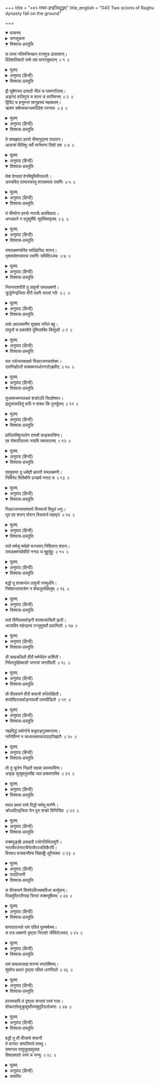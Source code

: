 +++
title = "०४५ राघव-इन्द्रजिद्युद्धम्"
title_english = "045 Two scions of Raghu dynasty fall on the ground"

+++
<details open><summary>वाचनम्</summary>
<div caption="श्रीराम-हरिसीताराममूर्ति-घनपाठिभ्यां वचनम्" class="audioEmbed" src="https://archive.org/download/Ramayana-recitation-Sriram-harisItArAmamUrti-Ghanapaati-v2/Kanda_6/Kanda_6_YK-045-Two_scions_of_Raghu_dynasty_fall_on_the_ground_0.mp3"></div>
</details>

<details><summary>भागसूचना</summary>

45. इन्द्रजित् के बाणोंसे श्रीराम और लक्ष्मणका अचेत होना और वानरोंका शोक करना
</details>

<details open><summary>विश्वास-प्रस्तुतिः</summary>

स तस्य गतिमन्विच्छन् राजपुत्रः प्रतापवान्।  
दिदेशातिबलो रामो दश वानरयूथपान् ॥ १ ॥
</details>

<details><summary>मूलम्</summary>

स तस्य गतिमन्विच्छन् राजपुत्रः प्रतापवान्।  
दिदेशातिबलो रामो दश वानरयूथपान् ॥ १ ॥
</details>

<details><summary>अनुवाद (हिन्दी)</summary>

तदनन्तर अत्यन्त बलशाली प्रतापी राजकुमार श्रीरामने इन्द्रजित् का पता लगानेके लिये दस वानर-यूथपतियोंको आज्ञा दी ॥ १ ॥
</details>

<details open><summary>विश्वास-प्रस्तुतिः</summary>

द्वौ सुषेणस्य दायादौ नीलं च प्लवगाधिपम्।  
अङ्गदं वालिपुत्रं च शरभं च तरस्विनम् ॥ २ ॥  
द्विविदं च हनूमन्तं सानुप्रस्थं महाबलम्।  
ऋषभं चर्षभस्कन्धमादिदेश परन्तपः ॥ ३ ॥
</details>

<details><summary>मूलम्</summary>

द्वौ सुषेणस्य दायादौ नीलं च प्लवगाधिपम्।  
अङ्गदं वालिपुत्रं च शरभं च तरस्विनम् ॥ २ ॥  
द्विविदं च हनूमन्तं सानुप्रस्थं महाबलम्।  
ऋषभं चर्षभस्कन्धमादिदेश परन्तपः ॥ ३ ॥
</details>

<details><summary>अनुवाद (हिन्दी)</summary>

उनमें दो तो सुषेणके पुत्र थे और शेष आठ वानरराज नील, वालिपुत्र अङ्गद, वेगशाली वानर शरभ, द्विविद, हनुमान्, महाबली सानुप्रस्थ, ऋषभ तथा ऋषभस्कन्ध थे। शत्रुओंको संताप देनेवाले इन दसोंको उसका अनुसंधान करनेके लिये आज्ञा दी ॥ २-३ ॥
</details>

<details open><summary>विश्वास-प्रस्तुतिः</summary>

ते सम्प्रहृष्टा हरयो भीमानुद्यम्य पादपान्।  
आकाशं विविशुः सर्वे मार्गमाणा दिशो दश ॥ ४ ॥
</details>

<details><summary>मूलम्</summary>

ते सम्प्रहृष्टा हरयो भीमानुद्यम्य पादपान्।  
आकाशं विविशुः सर्वे मार्गमाणा दिशो दश ॥ ४ ॥
</details>

<details><summary>अनुवाद (हिन्दी)</summary>

तब वे सभी वानर भयंकर वृक्ष उठाकर दसों दिशाओंमें खोजते हुए बड़े हर्षके साथ आकाशमार्गसे चले ॥
</details>

<details open><summary>विश्वास-प्रस्तुतिः</summary>

तेषां वेगवतां वेगमिषुभिर्वेगवत्तरैः।  
अस्त्रवित् परमास्त्रस्तु वारयामास रावणिः ॥ ५ ॥
</details>

<details><summary>मूलम्</summary>

तेषां वेगवतां वेगमिषुभिर्वेगवत्तरैः।  
अस्त्रवित् परमास्त्रस्तु वारयामास रावणिः ॥ ५ ॥
</details>

<details><summary>अनुवाद (हिन्दी)</summary>

किंतु अस्त्रोंके ज्ञाता रावणकुमार इन्द्रजित् ने अत्यन्त वेगशाली बाणोंकी वर्षा करके अपने उत्तम अस्त्रोंद्वारा उन वेगवान् वानरोंके वेगको रोक दिया ॥ ५ ॥
</details>

<details open><summary>विश्वास-प्रस्तुतिः</summary>

तं भीमवेगा हरयो नाराचैः क्षतविक्षताः।  
अन्धकारे न ददृशुर्मेघैः सूर्यमिवावृतम् ॥ ६ ॥
</details>

<details><summary>मूलम्</summary>

तं भीमवेगा हरयो नाराचैः क्षतविक्षताः।  
अन्धकारे न ददृशुर्मेघैः सूर्यमिवावृतम् ॥ ६ ॥
</details>

<details><summary>अनुवाद (हिन्दी)</summary>

बाणोंसे क्षत-विक्षत हो जानेपर भी वे भयानक वेगशाली वानर अन्धकारमें मेघोंसे ढके हुए सूर्यकी भाँति इन्द्रजित् को न देख सके ॥ ६ ॥
</details>

<details open><summary>विश्वास-प्रस्तुतिः</summary>

रामलक्ष्मणयोरेव सर्वदेहभिदः शरान्।  
भृशमावेशयामास रावणिः समितिञ्जयः ॥ ७ ॥
</details>

<details><summary>मूलम्</summary>

रामलक्ष्मणयोरेव सर्वदेहभिदः शरान्।  
भृशमावेशयामास रावणिः समितिञ्जयः ॥ ७ ॥
</details>

<details><summary>अनुवाद (हिन्दी)</summary>

तत्पश्चात् युद्धविजयी रावणपुत्र इन्द्रजित् फिर श्रीराम और लक्ष्मणपर ही उनके सम्पूर्ण अङ्गोंको विदीर्ण करनेवाले बाणोंकी बारम्बार वर्षा करने लगा ॥ ७ ॥
</details>

<details open><summary>विश्वास-प्रस्तुतिः</summary>

निरन्तरशरीरौ तु तावुभौ रामलक्ष्मणौ।  
क्रुद्धेनेन्द्रजिता वीरौ पन्नगैः शरतां गतैः ॥ ८ ॥
</details>

<details><summary>मूलम्</summary>

निरन्तरशरीरौ तु तावुभौ रामलक्ष्मणौ।  
क्रुद्धेनेन्द्रजिता वीरौ पन्नगैः शरतां गतैः ॥ ८ ॥
</details>

<details><summary>अनुवाद (हिन्दी)</summary>

कुपित हुए इन्द्रजित् ने उन दोनों वीर श्रीराम और लक्ष्मणको बाणरूपधारी सर्पोंद्वारा इस तरह बींधा कि उनके शरीरमें थोड़ा-सा भी ऐसा स्थान नहीं रह गया, जहाँ बाण न लगे हों ॥ ८ ॥
</details>

<details open><summary>विश्वास-प्रस्तुतिः</summary>

तयोः क्षतजमार्गेण सुस्राव रुधिरं बहु।  
तावुभौ च प्रकाशेते पुष्पिताविव किंशुकौ ॥ ९ ॥
</details>

<details><summary>मूलम्</summary>

तयोः क्षतजमार्गेण सुस्राव रुधिरं बहु।  
तावुभौ च प्रकाशेते पुष्पिताविव किंशुकौ ॥ ९ ॥
</details>

<details><summary>अनुवाद (हिन्दी)</summary>

उन दोनोंके अङ्गोंमें जो घाव हो गये थे, उनके मार्गसे बहुत रक्त बहने लगा। उस समय वे दोनों भाई खिले हुए दो पलाश-वृक्षोंके समान प्रकाशित हो रहे थे ॥
</details>

<details open><summary>विश्वास-प्रस्तुतिः</summary>

ततः पर्यन्तरक्ताक्षो भिन्नाञ्जनचयोपमः।  
रावणिर्भ्रातरौ वाक्यमन्तर्धानगतोऽब्रवीत् ॥ १० ॥
</details>

<details><summary>मूलम्</summary>

ततः पर्यन्तरक्ताक्षो भिन्नाञ्जनचयोपमः।  
रावणिर्भ्रातरौ वाक्यमन्तर्धानगतोऽब्रवीत् ॥ १० ॥
</details>

<details><summary>अनुवाद (हिन्दी)</summary>

इसी समय जिसके नेत्रप्रान्त कुछ लाल थे और शरीर खानसे काटकर निकाले गये कोयलोंके ढेरकी भाँति काला था, वह रावणकुमार इन्द्रजित् अन्तर्धान-अवस्थामें ही उन दोनों भाइयोंसे इस प्रकार बोला— ॥ १० ॥
</details>

<details open><summary>विश्वास-प्रस्तुतिः</summary>

युध्यमानमनालक्ष्यं शक्रोऽपि त्रिदशेश्वरः।  
द्रष्टुमासादितुं वापि न शक्तः किं पुनर्युवाम् ॥ ११ ॥
</details>

<details><summary>मूलम्</summary>

युध्यमानमनालक्ष्यं शक्रोऽपि त्रिदशेश्वरः।  
द्रष्टुमासादितुं वापि न शक्तः किं पुनर्युवाम् ॥ ११ ॥
</details>

<details><summary>अनुवाद (हिन्दी)</summary>

‘युद्धके समय अलक्ष्य हो जानेपर तो मुझे देवराज इन्द्र भी नहीं देख या पा सकता; फिर तुम दोनोंकी क्या बिसात है? ॥ ११ ॥
</details>

<details open><summary>विश्वास-प्रस्तुतिः</summary>

प्रापिताविषुजालेन राघवौ कङ्कपत्रिणा।  
एष रोषपरीतात्मा नयामि यमसादनम् ॥ १२ ॥
</details>

<details><summary>मूलम्</summary>

प्रापिताविषुजालेन राघवौ कङ्कपत्रिणा।  
एष रोषपरीतात्मा नयामि यमसादनम् ॥ १२ ॥
</details>

<details><summary>अनुवाद (हिन्दी)</summary>

‘मैंने तुम दोनों रघुवंशियोंको कंकपत्रयुक्त बाणके जालमें फँसा लिया है। अब रोषसे भरकर मैं अभी तुम दोनोंको यमलोक भेज देता हूँ’ ॥ १२ ॥
</details>

<details open><summary>विश्वास-प्रस्तुतिः</summary>

एवमुक्त्वा तु धर्मज्ञौ भ्रातरौ रामलक्ष्मणौ।  
निर्बिभेद शितैर्बाणैः प्रजहर्ष ननाद च ॥ १३ ॥
</details>

<details><summary>मूलम्</summary>

एवमुक्त्वा तु धर्मज्ञौ भ्रातरौ रामलक्ष्मणौ।  
निर्बिभेद शितैर्बाणैः प्रजहर्ष ननाद च ॥ १३ ॥
</details>

<details><summary>अनुवाद (हिन्दी)</summary>

ऐसा कहकर वह धर्मके ज्ञाता दोनों भाई श्रीराम और लक्ष्मणको पैने बाणोंसे बींधने लगा और हर्षका अनुभव करते हुए जोर-जोरसे गर्जना करने लगा ॥ १३ ॥
</details>

<details open><summary>विश्वास-प्रस्तुतिः</summary>

भिन्नाञ्जनचयश्यामो विस्फार्य विपुलं धनुः।  
भूय एव शरान् घोरान् विससर्ज महामृधे ॥ १४ ॥
</details>

<details><summary>मूलम्</summary>

भिन्नाञ्जनचयश्यामो विस्फार्य विपुलं धनुः।  
भूय एव शरान् घोरान् विससर्ज महामृधे ॥ १४ ॥
</details>

<details><summary>अनुवाद (हिन्दी)</summary>

कटे-छटे कोयलेकी राशिके समान काला इन्द्रजित् फिर अपने विशाल धनुषको फैलाकर उस महासमरमें घोर बाणोंकी वर्षा करने लगा ॥ १४ ॥
</details>

<details open><summary>विश्वास-प्रस्तुतिः</summary>

ततो मर्मसु मर्मज्ञो मज्जयन् निशितान् शरान्।  
रामलक्ष्मणयोर्वीरो ननाद च मुहुर्मुहुः ॥ १५ ॥
</details>

<details><summary>मूलम्</summary>

ततो मर्मसु मर्मज्ञो मज्जयन् निशितान् शरान्।  
रामलक्ष्मणयोर्वीरो ननाद च मुहुर्मुहुः ॥ १५ ॥
</details>

<details><summary>अनुवाद (हिन्दी)</summary>

मर्मस्थलको जाननेवाला वह वीर श्रीराम और लक्ष्मणके मर्मस्थानोंमें अपने पैने बाणोंको डुबोता हुआ बारम्बार गर्जना करने लगा ॥ १५ ॥
</details>

<details open><summary>विश्वास-प्रस्तुतिः</summary>

बद्धौ तु शरबन्धेन तावुभौ रणमूर्धनि।  
निमेषान्तरमात्रेण न शेकतुरवेक्षितुम् ॥ १६ ॥
</details>

<details><summary>मूलम्</summary>

बद्धौ तु शरबन्धेन तावुभौ रणमूर्धनि।  
निमेषान्तरमात्रेण न शेकतुरवेक्षितुम् ॥ १६ ॥
</details>

<details><summary>अनुवाद (हिन्दी)</summary>

युद्धके मुहानेपर बाणके बन्धनसे बँधे हुए वे दोनों बन्धु पलक मारते-मारते ऐसी दशाको पहुँच गये कि उनमें आँख उठाकर देखनेकी भी शक्ति नहीं रह गयी (वास्तवमें यह उनकी मनुष्यताका नाट्य करनेवाली लीलामात्र थी। वे तो कालके भी काल हैं। उन्हें कौन बाँध सकता था?) ॥
</details>

<details open><summary>विश्वास-प्रस्तुतिः</summary>

ततो विभिन्नसर्वाङ्गौ शरशल्याचितौ कृतौ।  
ध्वजाविव महेन्द्रस्य रज्जुमुक्तौ प्रकम्पितौ ॥ १७ ॥
</details>

<details><summary>मूलम्</summary>

ततो विभिन्नसर्वाङ्गौ शरशल्याचितौ कृतौ।  
ध्वजाविव महेन्द्रस्य रज्जुमुक्तौ प्रकम्पितौ ॥ १७ ॥
</details>

<details><summary>अनुवाद (हिन्दी)</summary>

इस प्रकार उनके सारे अङ्ग बिंध गये थे। बाणोंसे व्याप्त हो गये थे। वे रस्सीसे मुक्त हुए देवराज इन्द्रके दो ध्वजोंके समान कम्पित होने लगे ॥ १७ ॥
</details>

<details open><summary>विश्वास-प्रस्तुतिः</summary>

तौ सम्प्रचलितौ वीरौ मर्मभेदेन कर्शितौ।  
निपेततुर्महेष्वासौ जगत्यां जगतीपती ॥ १८ ॥
</details>

<details><summary>मूलम्</summary>

तौ सम्प्रचलितौ वीरौ मर्मभेदेन कर्शितौ।  
निपेततुर्महेष्वासौ जगत्यां जगतीपती ॥ १८ ॥
</details>

<details><summary>अनुवाद (हिन्दी)</summary>

वे महान् धनुर्धर वीर भूपाल मर्मस्थलके भेदनसे विचलित एवं कृशकाय हो पृथ्वीपर गिर पड़े ॥ १८ ॥
</details>

<details open><summary>विश्वास-प्रस्तुतिः</summary>

तौ वीरशयने वीरौ शयानौ रुधिरोक्षितौ।  
शरवेष्टितसर्वाङ्गावार्तौ परमपीडितौ ॥ १९ ॥
</details>

<details><summary>मूलम्</summary>

तौ वीरशयने वीरौ शयानौ रुधिरोक्षितौ।  
शरवेष्टितसर्वाङ्गावार्तौ परमपीडितौ ॥ १९ ॥
</details>

<details><summary>अनुवाद (हिन्दी)</summary>

युद्धभूमिमें वीरशय्यापर सोये हुए वे दोनों वीर रक्तसे नहा उठे थे। उनके सारे अङ्गोंमें बाणरूपधारी नाग लिपटे हुए थे तथा वे अत्यन्त पीड़ित एवं व्यथित हो रहे थे ॥
</details>

<details open><summary>विश्वास-प्रस्तुतिः</summary>

नह्यविद्धं तयोर्गात्रे बभूवाङ्गुलमन्तरम्।  
नानिर्विण्णं न चाध्वस्तमाकराग्रादजिह्मगैः ॥ २० ॥
</details>

<details><summary>मूलम्</summary>

नह्यविद्धं तयोर्गात्रे बभूवाङ्गुलमन्तरम्।  
नानिर्विण्णं न चाध्वस्तमाकराग्रादजिह्मगैः ॥ २० ॥
</details>

<details><summary>अनुवाद (हिन्दी)</summary>

उनके शरीरमें एक अङ्गुल भी जगह ऐसी नहीं थी, जो बाणोंसे बिंधी न हो तथा हाथोंके अग्रभागतक कोई भी अङ्ग ऐसा नहीं था, जो बाणोंसे विदीर्ण अथवा क्षुब्ध न हुआ हो ॥ २० ॥
</details>

<details open><summary>विश्वास-प्रस्तुतिः</summary>

तौ तु क्रूरेण निहतौ रक्षसा कामरूपिणा।  
असृक् सुस्रुवतुस्तीव्रं जलं प्रस्रवणाविव ॥ २१ ॥
</details>

<details><summary>मूलम्</summary>

तौ तु क्रूरेण निहतौ रक्षसा कामरूपिणा।  
असृक् सुस्रुवतुस्तीव्रं जलं प्रस्रवणाविव ॥ २१ ॥
</details>

<details><summary>अनुवाद (हिन्दी)</summary>

जैसे झरने जल गिराते रहते हैं, उसी प्रकार वे दोनों भाई इच्छानुसार रूप धारण करनेवाले उस क्रूर राक्षसके बाणोंसे घायल हो तीव्र वेगसे रक्तकी धारा बहा रहे थे ॥
</details>

<details open><summary>विश्वास-प्रस्तुतिः</summary>

पपात प्रथमं रामो विद्धो मर्मसु मार्गणैः।  
क्रोधादिन्द्रजिता येन पुरा शक्रो विनिर्जितः ॥ २२ ॥
</details>

<details><summary>मूलम्</summary>

पपात प्रथमं रामो विद्धो मर्मसु मार्गणैः।  
क्रोधादिन्द्रजिता येन पुरा शक्रो विनिर्जितः ॥ २२ ॥
</details>

<details><summary>अनुवाद (हिन्दी)</summary>

जिसने पूर्वकालमें इन्द्रको परास्त किया था, उस इन्द्रजित् के क्रोधपूर्वक चलाये हुए बाणोंद्वारा मर्मस्थलमें आहत होनेके कारण पहले श्रीराम ही धराशायी हुए ॥ २२ ॥
</details>

<details open><summary>विश्वास-प्रस्तुतिः</summary>

रुक्मपुङ्खैः प्रसन्नाग्रै रजोगतिभिराशुगैः।  
नाराचैरर्धनाराचैर्भल्लैरञ्जलिकैरपि।  
विव्याध वत्सदन्तैश्च सिंहदंष्ट्रैः क्षुरैस्तथा ॥ २३ ॥
</details>

<details><summary>मूलम्</summary>

रुक्मपुङ्खैः प्रसन्नाग्रै रजोगतिभिराशुगैः।  
नाराचैरर्धनाराचैर्भल्लैरञ्जलिकैरपि।  
विव्याध वत्सदन्तैश्च सिंहदंष्ट्रैः क्षुरैस्तथा ॥ २३ ॥
</details>

<details><summary>अनुवाद (हिन्दी)</summary>

इन्द्रजित् ने उन्हें सोनेके पंख, स्वच्छ अग्रभाग और धूलके समान गतिवाले (अर्थात् धूलकी भाँति छिद्ररहित स्थानमें भी प्रवेश करनेवाले) शीघ्रगामी नाराच१, अर्धनाराच२, भल्ल३, अञ्जलिक४, वत्सदन्त५, सिंहदंष्ट्र६ और क्षुर७ जातिके बाणोंद्वारा घायल कर दिया था ॥ २३ ॥
</details>

<details><summary>पादटिप्पनी</summary>

१. जिसका अग्रभाग सीधा और गोल हो, उस बाणको ‘नाराच’ कहते हैं। २. अर्ध भागमें नाराचकी समानता रखनेवाले बाण ‘अर्धनाराच’ कहलाते हैं। ३. जिनका अग्रभाग फरसेके समान हो, उस बाणकी ‘भल्ल’ संज्ञा है। आधुनिक भालेको भी भल्ल कहते हैं। ४. जिसका मुखभाग दोनों हाथोंकी अञ्जलिके समान हो, वह बाण ‘अञ्जलिक’ कहा गया है। ५. जिसका अग्रभाग बछड़ेके दाँतोंके समान दिखायी देता हो, उस बाणकी ‘वत्सदन्त’ संज्ञा होती है। ६. सिंहकी दाढ़के समान अग्रभागवाला बाण। ७. जिसका अग्रभाग क्षुरेकी धारके समान हो, उस बाणको ‘क्षुर’ कहते हैं।
</details>

<details open><summary>विश्वास-प्रस्तुतिः</summary>

स वीरशयने शिश्येऽविज्यमाविध्य कार्मुकम्।  
भिन्नमुष्टिपरीणाहं त्रिनतं रुक्मभूषितम् ॥ २४ ॥
</details>

<details><summary>मूलम्</summary>

स वीरशयने शिश्येऽविज्यमाविध्य कार्मुकम्।  
भिन्नमुष्टिपरीणाहं त्रिनतं रुक्मभूषितम् ॥ २४ ॥
</details>

<details><summary>अनुवाद (हिन्दी)</summary>

जिसकी प्रत्यञ्चा चढ़ी हुई थी, किंतु मुट्ठीका बन्धन ढीला पड़ गया था, जो दोनों पार्श्वभाग और मध्यभाग तीनों स्थानोंमें झुका हुआ तथा सुवर्णसे भूषित था, उस धनुषको त्यागकर भगवान् श्रीराम वीरशय्यापर सोये हुए थे ॥ २४ ॥
</details>

<details open><summary>विश्वास-प्रस्तुतिः</summary>

बाणपातान्तरे रामं पतितं पुरुषर्षभम्।  
स तत्र लक्ष्मणो दृष्ट्वा निराशो जीवितेऽभवत् ॥ २५ ॥
</details>

<details><summary>मूलम्</summary>

बाणपातान्तरे रामं पतितं पुरुषर्षभम्।  
स तत्र लक्ष्मणो दृष्ट्वा निराशो जीवितेऽभवत् ॥ २५ ॥
</details>

<details><summary>अनुवाद (हिन्दी)</summary>

फेंका हुआ बाण जितनी दूरीपर गिरता है, अपनेसे उतनी ही दूरीपर धरतीपर पड़े हुए पुरुषप्रवर श्रीरामको देखकर लक्ष्मण वहाँ अपने जीवनसे निराश हो गये ॥ २५ ॥
</details>

<details open><summary>विश्वास-प्रस्तुतिः</summary>

रामं कमलपत्राक्षं शरण्यं रणतोषिणम्।  
शुशोच भ्रातरं दृष्ट्वा पतितं धरणीतले ॥ २६ ॥
</details>

<details><summary>मूलम्</summary>

रामं कमलपत्राक्षं शरण्यं रणतोषिणम्।  
शुशोच भ्रातरं दृष्ट्वा पतितं धरणीतले ॥ २६ ॥
</details>

<details><summary>अनुवाद (हिन्दी)</summary>

सबको शरण देनेवाले और युद्धसे संतुष्ट होनेवाले अपने भाई कमलनयन श्रीरामको पृथ्वीपर पड़ा देख लक्ष्मणको बड़ा शोक हुआ ॥ २६ ॥
</details>

<details open><summary>विश्वास-प्रस्तुतिः</summary>

हरयश्चापि तं दृष्ट्वा सन्तापं परमं गताः।  
शोकार्ताश्चुक्रुशुर्घोरमश्रुपूरितलोचनाः ॥ २७ ॥
</details>

<details><summary>मूलम्</summary>

हरयश्चापि तं दृष्ट्वा सन्तापं परमं गताः।  
शोकार्ताश्चुक्रुशुर्घोरमश्रुपूरितलोचनाः ॥ २७ ॥
</details>

<details><summary>अनुवाद (हिन्दी)</summary>

उन्हें उस अवस्थामें देखकर वानरोंको भी बड़ा संताप हुआ। वे शोकसे आतुर हो नेत्रोंमें आँसू भरकर घोर आर्तनाद करने लगे ॥ २७ ॥
</details>

<details open><summary>विश्वास-प्रस्तुतिः</summary>

बद्धौ तु तौ वीरशये शयानौ  
ते वानराः सम्परिवार्य तस्थुः।  
समागता वायुसुतप्रमुख्या  
विषादमार्ताः परमं च जग्मुः ॥ २८ ॥
</details>

<details><summary>मूलम्</summary>

बद्धौ तु तौ वीरशये शयानौ  
ते वानराः सम्परिवार्य तस्थुः।  
समागता वायुसुतप्रमुख्या  
विषादमार्ताः परमं च जग्मुः ॥ २८ ॥
</details>

<details><summary>अनुवाद (हिन्दी)</summary>

नागपाशमें बँधकर वीरशय्यापर सोये हुए उन दोनों भाइयोंको चारों ओरसे घेरकर सब वानर खड़े हो गये। वहाँ आये हुए हनुमान् आदि मुख्य-मुख्य वानर व्यथित हो बड़े विषादमें पड़ गये ॥ २८ ॥
</details>

<details><summary>समाप्तिः</summary>

इत्यार्षे श्रीमद्रामायणे वाल्मीकीये आदिकाव्ये युद्धकाण्डे पञ्चचत्वारिंशः सर्गः ॥ ४५ ॥  
इस प्रकार श्रीवाल्मीकिनिर्मित आर्षरामायण आदिकाव्यके युद्धकाण्डमें पैंतालीसवाँ सर्ग पूरा हुआ ॥ ४५ ॥
</details>

